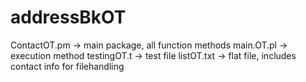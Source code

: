 # addressBkOT

ContactOT.pm -> main package, all function methods
main.OT.pl -> execution method
testingOT.t -> test file
listOT.txt -> flat file, includes contact info for filehandling
